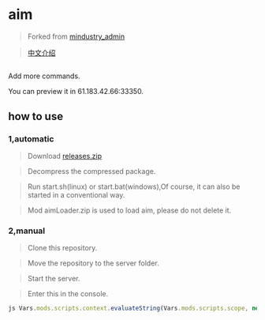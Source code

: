 # aim

> Forked from [mindustry_admin](https://gitee.com/ydlover/mindustry_admin)

> [中文介绍](README-CN.md)

## 
Add more commands.

You can preview it in 61.183.42.66:33350.

## how to use
### 1,automatic
> Download [releases.zip](https://github.com/byzp/aim/releases)

> Decompress the compressed package.

> Run start.sh(linux) or start.bat(windows),Of course, it can also be started in a conventional way.

> Mod aimLoader.zip is used to load aim, please do not delete it.

### 2,manual
> Clone this repository.

> Move the repository to the server folder.

> Start the server.

> Enter this in the console.

```js
js Vars.mods.scripts.context.evaluateString(Vars.mods.scripts.scope, new Packages.arc.files.Fi("aim/Aim.js").readString(),"aim/Aim.js", 1)
```
